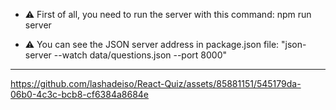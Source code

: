 

- ⚠ First of all, you need to run the server with this command: npm run server

- ⚠ You can see the JSON server address in package.json file:  "json-server --watch data/questions.json --port 8000"

-----------------------------


https://github.com/lashadeiso/React-Quiz/assets/85881151/545179da-06b0-4c3c-bcb8-cf6384a8684e

